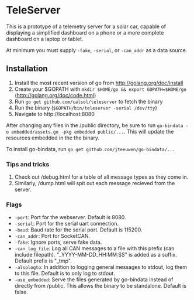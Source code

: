 # TeleServer

This is a prototype of a telemetry server for a solar car, capable of displaying
a simplified dashboard on a phone or a more complete dashboard on a laptop or
tablet.

At minimum you must supply `-fake`, `-serial`, or `-can_addr` as a data source.

## Installation
1. Install the most recent version of go from http://golang.org/doc/install
2. Create your $GOPATH with `mkdir $HOME/go && export GOPATH=$HOME/go` (http://golang.org/doc/code.html)
3. Run `go get github.com/calsol/teleserver` to fetch the binary
4. Run the binary (`$GOPATH/bin/teleserver -serial /dev/tty`)
5. Navigate to http://localhost:8080

After changing any files in the /public directory, be sure to run
 `go-bindata -o embedded/assets.go -pkg embedded public/...`. This will
  update the resources embedded in the the binary.

To install go-bindata, run `go get github.com/jteeuwen/go-bindata/...`

### Tips and tricks
1. Check out /debug.html for a table of all message types as they come in.
2. Similarly, /dump.html will spit out each message recieved from the server.

### Flags
* `-port`: Port for the webserver. Default is 8080.
* `-serial`: Port for the serial uart connection.
* `-baud`: Baud rate for the serial port. Default is 115200.
* `-can_addr`: Port for SocketCAN.
* `-fake`: Ignore ports, serve fake data.
* `-can_log_file`: Log all CAN messages to a file with this prefix (can include
  filepath). "_YYYY-MM-DD_HH:MM:SS" is added as a suffix. Default prefix is "_tmp".
* `-alsologto`: In addition to logging general messages to stdout, log them to
  this file. Default is to only log to stdout.
* `-use_embedded`: Serve the files generated by go-bindata instead of directly
  from /public. This allows the binary to be standalone. Default is false.

